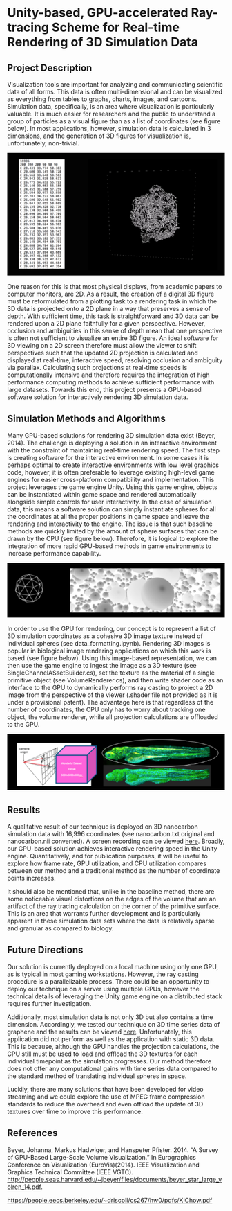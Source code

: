# Unity-based, GPU-accelerated Ray-tracing Scheme for Real-time Rendering of 3D Simulation Data

## Project Description
Visualization tools are important for analyzing and communicating scientific data of all forms. This data is often multi-dimensional and can be visualized as everything from tables to graphs, charts, images, and cartoons. Simulation data, specifically, is an area where visualization is particularly valuable. It is much easier for researchers and the public to understand a group of particles as a visual figure than as a list of coordinates (see figure below). In most applications, however, simulation data is calculated in 3 dimensions, and the generation of 3D figures for visualization is, unfortunately, non-trivial. 

![Unity screenshot](/application_new.png)

One reason for this is that most physical displays, from academic papers to computer monitors, are 2D. As a result, the creation of a digital 3D figure must be reformulated from a plotting task to a rendering task in which the 3D data is projected onto a 2D plane in a way that preserves a sense of depth. With sufficient time, this task is straightforward and 3D data can be rendered upon a 2D plane faithfully for a given perspective. However, occlusion and ambiguities in this sense of depth mean that one perspective is often not sufficient to visualize an entire 3D figure. An ideal software for 3D viewing on a 2D screen therefore must allow the viewer to shift perspectives such that the updated 2D projection is calculated and displayed at real-time, interactive speed, resolving occlusion and ambiguity via parallax. Calculating such projections at real-time speeds is computationally intensive and therefore requires the integration of high performance computing methods to achieve sufficient performance with large datasets. Towards this end, this project presents a GPU-based software solution for interactively rendering 3D simulation data.

## Simulation Methods and Algorithms
Many GPU-based solutions for rendering 3D simulation data exist (Beyer, 2014). The challenge is deploying a solution in an interactive environment with the constraint of maintaining real-time rendering speed. The first step is creating software for the interactive environment. In some cases it is perhaps optimal to create interactive environments with low level graphics code, however, it is often preferable to leverage existing high-level game engines for easier cross-platform compatibility and implementation. This project leverages the game engine Unity. Using this game engine, objects can be instantiated within game space and rendered automatically alongside simple controls for user interactivity. In the case of simulation data, this means a software solution can simply instantiate spheres for all the coordinates at all the proper positions in game space and leave the rendering and interactivity to the engine. The issue is that such baseline methods are quickly limited by the amount of sphere surfaces that can be drawn by the CPU (see figure below). Therefore, it is logical to explore the integration of more rapid GPU-based methods in game environments to increase performance capability.

![Unity screenshot](/problem.png)

In order to use the GPU for rendering, our concept is to represent a list of 3D simulation coordinates as a cohesive 3D image texture instead of individual spheres (see data_formatting.ipynb). Rendering 3D images is popular in biological image rendering applications on which this work is based (see figure below). Using this image-based representation, we can then use the game engine to ingest the image as a 3D texture (see SingleChannelASsetBuilder.cs), set the texture as the material of a single primitive object (see VolumeRenderer.cs), and then write shader code as an interface to the GPU to dynamically performs ray casting to project a 2D image from the perspective of the viewer (.shader file not provided as it is under a provisional patent). The advantage here is that regardless of the number of coordinates, the CPU only has to worry about tracking one object, the volume renderer, while all projection calculations are offloaded to the GPU.

![Unity screenshot](/solution.png)

## Results
A qualitative result of our technique is deployed on 3D nanocarbon simulation data with 16,996 coordinates (see nanocarbon.txt original and nanocarbon.nii converted). A screen recording can be viewed [here](https://youtu.be/X4H1Yx9Si7E). Broadly, our GPU-based solution achieves interactive rendering speed in the Unity engine. Quantitatively, and for publication purposes, it will be useful to explore how frame rate, GPU utilization, and CPU utilization compares between our method and a traditional method as the number of coordinate points increases. 

It should also be mentioned that, unlike in the baseline method, there are some noticeable visual distortions on the edges of the volume that are an artifact of the ray tracing calculation on the corner of the primitive surface. This is an area that warrants further development and is particularly apparent in these simulation data sets where the data is relatively sparse and granular as compared to biology.

## Future Directions
Our solution is currently deployed on a local machine using only one GPU, as is typical in most gaming workstations. However, the ray casting procedure is a parallelizable process. There could be an opportunity to deploy our technique on a server using multiple GPUs, however the technical details of leveraging the Unity game engine on a distributed stack requires further investigation.

Additionally, most simulation data is not only 3D but also contains a time dimension. Accordingly, we tested our technique on 3D time series data of graphene and the results can be viewed [here](https://youtu.be/lXp3FzCnnyM). Unfortunately, this application did not perform as well as the application with static 3D data. This is because, although the GPU handles the projection calculations, the CPU still must be used to load and offload the 3D textures for each individual timepoint as the simulation progresses. Our method therefore does not offer any computational gains with time series data compared to the standard method of translating individual spheres in space. 

Luckily, there are many solutions that have been developed for video streaming and we could explore the use of MPEG frame compression standards to reduce the overhead and even offload the update of 3D textures over time to improve this performance.


## References

Beyer, Johanna, Markus Hadwiger, and Hanspeter Pfister. 2014. “A Survey of GPU-Based Large-Scale Volume Visualization.” In Eurographics Conference on Visualization (EuroVis)(2014). IEEE Visualization and Graphics Technical Committee (IEEE VGTC). http://people.seas.harvard.edu/~jbeyer/files/documents/beyer_star_large_volren_14.pdf.

https://people.eecs.berkeley.edu/~driscoll/cs267/hw0/pdfs/KiChow.pdf
